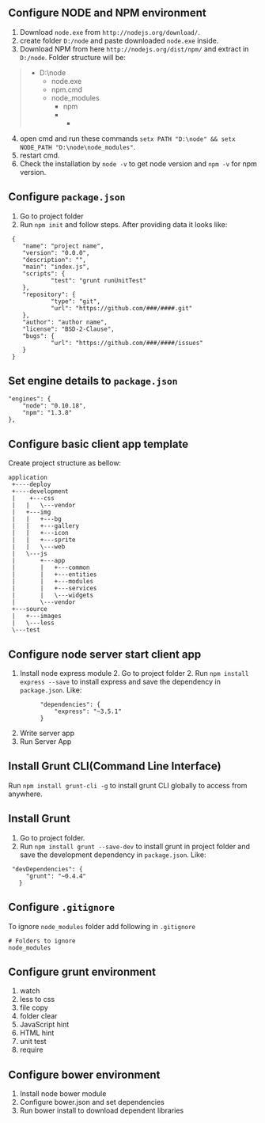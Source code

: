 ## Configure NODE and NPM environment
1. Download `node.exe` from `http://nodejs.org/download/`.
2. create folder `D:/node` and paste downloaded `node.exe` inside.
3. Download NPM from here `http://nodejs.org/dist/npm/` and extract in `D:/node`. Folder structure will be:
>	- D:\node 
>		- node.exe  
>		- npm.cmd  
>		- node_modules  
>			- npm  
>			- *  

4. open cmd and run these commands `setx PATH "D:\node" && setx NODE_PATH "D:\node\node_modules"`.
5. restart cmd.
6. Check the installation by `node -v` to get node version and `npm -v` for npm version.

## Configure `package.json`
1. Go to project folder 
2. Run `npm init` and follow steps. After providing data it looks like:

```
 {  
    "name": "project name",  
   	"version": "0.0.0",  
   	"description": "",  
   	"main": "index.js",  
   	"scripts": {  
     		"test": "grunt runUnitTest"  
   	},  
   	"repository": {  
     		"type": "git",  
     		"url": "https://github.com/###/####.git"  
   	},  
   	"author": "author name",  
   	"license": "BSD-2-Clause",  
   	"bugs": {  
     		"url": "https://github.com/###/####/issues"  
   	}  
 } 
 ```

## Set engine details to `package.json`
```
"engines": {  
	"node": "0.10.18",  
	"npm": "1.3.8"  
},  
```
## Configure basic client app template
Create project structure as bellow:
```
application
 +----deploy  
 +----development  
 |    +---css  
 |   |   \---vendor  
 |   +---img  
 |   |   +---bg  
 |   |   +---gallery  
 |   |   +---icon  
 |   |   +---sprite  
 |   |   \---web  
 |   \---js  
 |       +---app  
 |       |   +---common  
 |       |   +---entities  
 |       |   +---modules  
 |       |   +---services  
 |       |   \---widgets  
 |       \---vendor  
 +---source  
 |   +---images  
 |   \---less  
 \---test  
```
## Configure node server start client app
1. Install node express module
	2. Go to project folder
 	2. Run `npm install express --save` to install express and save the dependency in `package.json`. Like:
```
         "dependencies": {  
             "express": "~3.5.1"  
         }  
```
2. Write server app
3. Run Server App

  

## Install Grunt CLI(Command Line Interface)
Run `npm install grunt-cli -g` to install grunt CLI globally to access from anywhere.

## Install Grunt 
1. Go to project folder.
2. Run `npm install grunt --save-dev` to install grunt in project folder and save the development dependency in `package.json`. Like:
```
 "devDependencies": {  
     "grunt": "~0.4.4"  
   }  
```

## Configure `.gitignore`
To ignore `node_modules` folder add following in `.gitignore`
```
# Folders to ignore  
node_modules
```

## Configure grunt environment
1. watch
2. less to css
3. file copy 
4. folder clear
5. JavaScript hint
6. HTML hint
7. unit test
8. require

## Configure bower environment
1. Install node bower module
2. Configure bower.json and set dependencies
3. Run bower install to download dependent libraries

